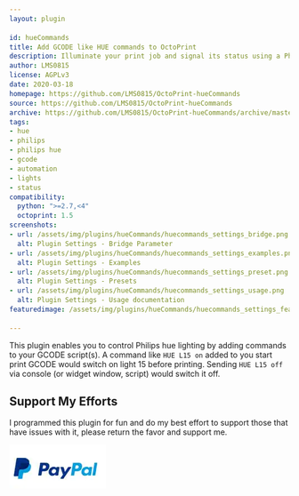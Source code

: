 ```yaml
---
layout: plugin

id: hueCommands
title: Add GCODE like HUE commands to OctoPrint
description: Illuminate your print job and signal its status using a Philips Hue light. Enter a GCODE equivalent anywhere you want.
author: LMS0815
license: AGPLv3
date: 2020-03-18
homepage: https://github.com/LMS0815/OctoPrint-hueCommands
source: https://github.com/LMS0815/OctoPrint-hueCommands
archive: https://github.com/LMS0815/OctoPrint-hueCommands/archive/master/OctoPrint-hueCommands.zip
tags:
- hue
- philips
- philips hue
- gcode
- automation
- lights
- status
compatibility:
  python: ">=2.7,<4"
  octoprint: 1.5
screenshots:
- url: /assets/img/plugins/hueCommands/huecommands_settings_bridge.png
  alt: Plugin Settings - Bridge Parameter
- url: /assets/img/plugins/hueCommands/huecommands_settings_examples.png
  alt: Plugin Settings - Examples
- url: /assets/img/plugins/hueCommands/huecommands_settings_preset.png
  alt: Plugin Settings - Presets
- url: /assets/img/plugins/hueCommands/huecommands_settings_usage.png
  alt: Plugin Settings - Usage documentation
featuredimage: /assets/img/plugins/hueCommands/huecommands_settings_feature.png

---
```


This plugin enables you to control Philips hue lighting by adding commands to your GCODE script(s).
A command like `HUE L15 on` added to you start print GCODE would switch on light 15 before printing.
Sending `HUE L15 off` via console (or widget window, script) would switch it off.

## Support My Efforts
I programmed this plugin for fun and do my best effort to support those that have issues with it, please return the favor and support me.

[![paypal](/assets/img/plugins/hueCommands/PayPal_Logo.jpg)](https://paypal.me/stonehome/5 "PayPal.me")
